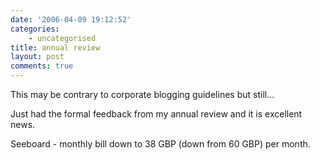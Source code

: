 ```yaml
---
date: '2006-04-09 19:12:52'
categories:
    - uncategorised
title: annual review
layout: post
comments: true
---
```


This may be contrary to corporate blogging guidelines but still...

Just had the formal feedback from my annual review and it is excellent
news.

Seeboard - monthly bill down to 38 GBP (down from 60 GBP) per month.
